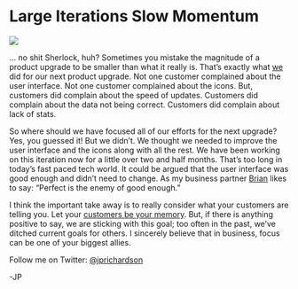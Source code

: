 <!--
id: 2924693147
link: http://techneur.com/post/2924693147/large-iterations-slow-momentum
slug: large-iterations-slow-momentum
date: Tue Jan 25 2011 08:35:06 GMT-0600 (CST)
publish: 2011-01-025
tags: business-lessons, Reflect7
-->


Large Iterations Slow Momentum
==============================

![](http://media.tumblr.com/tumblr_lfl1okrMVD1qzbc4f.jpg)

… no shit Sherlock, huh? Sometimes you mistake the magnitude of a
product upgrade to be smaller than what it really is. That’s exactly
what [we](http://reflect7.com) did for our next product upgrade. Not one
customer complained about the user interface. Not one customer
complained about the icons. But, customers did complain about the speed
of updates. Customers did complain about the data not being correct.
Customers did complain about lack of stats.

So where should we have focused all of our efforts for the next upgrade?
Yes, you guessed it! But we didn’t. We thought we needed to improve the
user interface and the icons along with all the rest. We have been
working on this iteration now for a little over two and half months.
That’s too long in today’s fast paced tech world. It could be argued
that the user interface was good enough and didn’t need to change. As my
business partner [Brian](http://reflect7.com/about-us) likes to say:
“Perfect is the enemy of good enough.”

I think the important take away is to really consider what your
customers are telling you. Let your [customers be your
memory](http://gettingreal.37signals.com/ch05_Forget_Feature_Requests.php).
But, if there is anything positive to say, we are sticking with this
goal; too often in the past, we’ve ditched current goals for others. I
sincerely believe that in business, focus can be one of your biggest
allies.

Follow me on Twitter: [@jprichardson](http://twitter.com/jprichardson)

-JP

